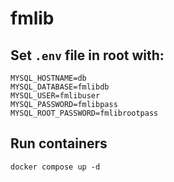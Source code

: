 # fmlib

## Set `.env` file in root with:

```
MYSQL_HOSTNAME=db
MYSQL_DATABASE=fmlibdb
MYSQL_USER=fmlibuser
MYSQL_PASSWORD=fmlibpass
MYSQL_ROOT_PASSWORD=fmlibrootpass
```

## Run containers

```
docker compose up -d 
```